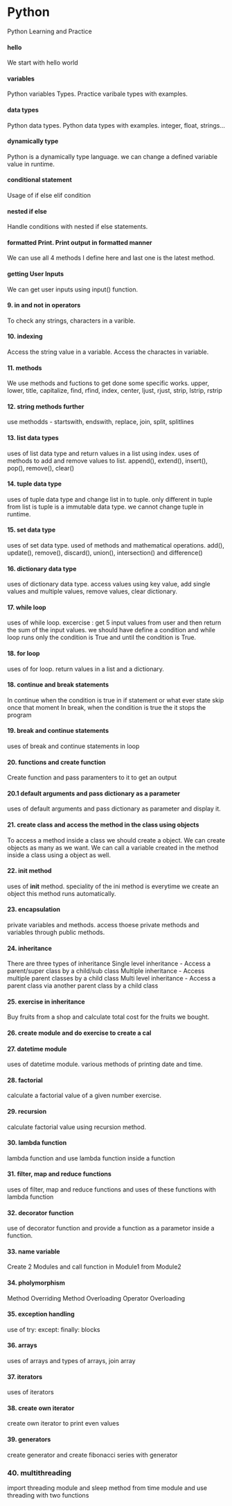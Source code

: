 # Python
Python Learning and Practice

#### hello
We start with hello world

#### variables
Python variables Types. Practice varibale types with examples.

#### data types
Python data types. Python data types with examples. integer, float, strings...

#### dynamically type
Python is a dynamically type language. we can change a defined variable value in runtime.

#### conditional statement
Usage of if else elif condition

#### nested if else
Handle conditions with nested if else statements.

#### formatted Print. Print output in formatted manner
We can use all 4 methods I define here and last one is the latest method. 

#### getting User Inputs
We can get user inputs using input() function. 

#### 9. in and not in operators
To check any strings, characters in a varible.

#### 10. indexing
Access the string value in a variable. Access the charactes in variable.

#### 11. methods
We use methods and fuctions to get done some specific works.
upper, lower, title, capitalize, find, rfind, index, center, ljust, rjust, strip, lstrip, rstrip

#### 12. string methods further
use methodds - startswith, endswith, replace, join, split, splitlines

#### 13. list data types
uses of list data type and return values in a list using index. uses of methods to add and remove values to list. append(), extend(), insert(), pop(), remove(), clear()

#### 14. tuple data type
uses of tuple data type and change list in to tuple. only different in tuple from list is tuple is a immutable data type. we cannot change tuple in runtime.

#### 15. set data type
uses of set data type. used of methods and mathematical operations. add(), update(), remove(), discard(), union(), intersection() and difference()

#### 16. dictionary data type
uses of dictionary data type. access values using key value, add single values and multiple values, remove values, clear dictionary.

#### 17. while loop
uses of while loop. excercise : get 5 input values from user and then return the sum of the input values.
we should have define a condition and while loop runs only the condition is True and until the condition is True.

#### 18. for loop
uses of for loop. return values in a list and a dictionary.

#### 18. continue and break statements
In continue when the condition is true in if statement or what ever state skip once that moment
In break, when the condition is true the it stops the program

#### 19. break and continue statements
uses of break and continue statements in loop

#### 20. functions and create function
Create function and pass paramenters to it to get an output

#### 20.1 default arguments and pass dictionary as a parameter
uses of default arguments and pass dictionary as parameter and display it.

#### 21. create class and access the method in the class using objects
To access a method inside a class we should create a object. We can create objects as many as we want.
We can call a variable created in the method inside a class using a object as well.

#### 22. __init__ method
uses of __init__ method. speciality of the ini method is everytime we create an object this method runs automatically.

#### 23. encapsulation
private variables and methods. access thoese private methods and variables through public methods.

#### 24. inheritance
There are three types of inheritance
 Single level inheritance - Access a parent/super class by a child/sub class
 Multiple inheritance - Access multiple parent classes by a child class
 Multi level inheritance - Access a parent class via another parent class by a child class

#### 25. exercise in inheritance
Buy fruits from a shop and calculate total cost for the fruits we bought.

#### 26. create module and do exercise to create a cal

#### 27. datetime module
uses of datetime module. various methods of printing date and time.

#### 28. factorial
calculate a factorial value of a given number exercise.

#### 29. recursion
calculate factorial value using recursion method.

#### 30. lambda function
lambda function and use lambda function inside a function

#### 31. filter, map and reduce functions
uses of filter, map and reduce functions and uses of these functions with lambda function

#### 32. decorator function
use of decorator function and provide a function as a parametor inside a function.

#### 33. name variable
Create 2 Modules and call function in Module1 from Module2

#### 34. pholymorphism
Method Overriding
Method Overloading
Operator Overloading

#### 35. exception handling
use of try: except: finally: blocks

#### 36. arrays
uses of arrays and types of arrays, join array

#### 37. iterators
uses of iterators

#### 38. create own iterator
create own iterator to print even values

#### 39. generators
create generator and create fibonacci series with generator

### 40. multithreading
import threading module and sleep method from time module and use threading with two functions
